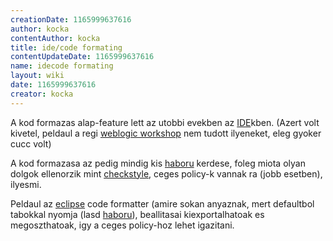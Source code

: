 ```yaml
---
creationDate: 1165999637616 
author: kocka 
contentAuthor: kocka 
title: ide/code formating 
contentUpdateDate: 1165999637616 
name: idecode formating 
layout: wiki 
date: 1165999637616 
creator: kocka 
---
```

A kod formazas alap-feature lett az utobbi evekben az [IDE](../IDE.html)kben. (Azert volt kivetel, peldaul a regi [weblogic workshop](../weblogic%20workshop.html) nem tudott ilyeneket, eleg gyoker cucc volt)

A kod formazasa az pedig mindig kis [haboru](../haboru.html) kerdese, foleg miota olyan dolgok ellenorzik mint [checkstyle](../checkstyle.html), ceges policy-k vannak ra (jobb esetben), ilyesmi.

Peldaul az [eclipse](../Eclipse.html) code formatter (amire sokan anyaznak, mert defaultbol tabokkal nyomja (lasd [haboru](../haboru.html)), beallitasai kiexportalhatoak es megoszthatoak, igy a ceges policy-hoz lehet igazitani.


